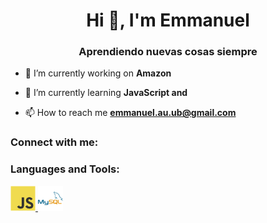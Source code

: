 <h1 align="center">Hi 👋, I'm Emmanuel</h1>
<h3 align="center">Aprendiendo nuevas cosas siempre</h3>

- 🔭 I’m currently working on **Amazon**

- 🌱 I’m currently learning **JavaScript and**

- 📫 How to reach me **emmanuel.au.ub@gmail.com**

<h3 align="left">Connect with me:</h3>
<p align="left">
</p>

<h3 align="left">Languages and Tools:</h3>
<p align="left"> <a href="https://developer.mozilla.org/en-US/docs/Web/JavaScript" target="_blank" rel="noreferrer"> <img src="https://raw.githubusercontent.com/devicons/devicon/master/icons/javascript/javascript-original.svg" alt="javascript" width="40" height="40"/> </a> <a href="https://www.mysql.com/" target="_blank" rel="noreferrer"> <img src="https://raw.githubusercontent.com/devicons/devicon/master/icons/mysql/mysql-original-wordmark.svg" alt="mysql" width="40" height="40"/> </a> </p>

